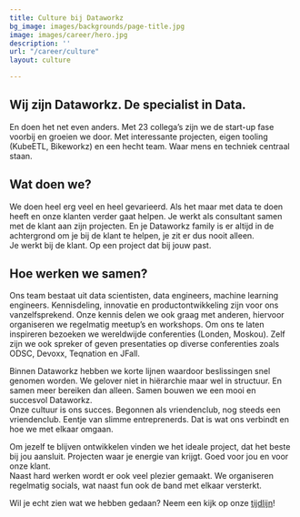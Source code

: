 ```yaml
---
title: Culture bij Dataworkz
bg_image: images/backgrounds/page-title.jpg
image: images/career/hero.jpg
description: ''
url: "/career/culture"
layout: culture

---
```


## Wij zijn Dataworkz. De specialist in Data.

En doen het net even anders. Met 23 collega’s zijn we de start-up fase voorbij en groeien we door. Met interessante projecten, eigen tooling (KubeETL, Bikeworkz) en een hecht team. Waar mens en techniek centraal staan.  

## Wat doen we?

We doen heel erg veel en heel gevarieerd. Als het maar met data te doen heeft en onze klanten verder gaat helpen. Je werkt als consultant samen met de klant aan zijn projecten. En je Dataworkz family is er altijd in de achtergrond om je bij de klant te helpen, je zit er dus nooit alleen.  
Je werkt bij de klant. Op een project dat bij jouw past.  

## Hoe werken we samen?

Ons team bestaat uit data scientisten, data engineers, machine learning engineers. Kennisdeling, innovatie en productontwikkeling zijn voor ons vanzelfsprekend. Onze kennis delen we ook graag met anderen, hiervoor organiseren we regelmatig meetup’s en workshops. Om ons te laten inspireren bezoeken we wereldwijde conferenties (Londen, Moskou). Zelf zijn we ook spreker of geven presentaties op diverse conferenties zoals ODSC, Devoxx, Teqnation en JFall.  

Binnen Dataworkz hebben we korte lijnen waardoor beslissingen snel genomen worden. We gelover niet in hiërarchie maar wel in structuur.  En samen meer bereiken dan alleen. Samen bouwen we een mooi en succesvol Dataworkz.  
Onze cultuur is ons succes. Begonnen als vriendenclub, nog steeds een vriendenclub. Eentje van slimme entreprenerds. Dat is wat ons verbindt en hoe we met elkaar omgaan.  

Om jezelf te blijven ontwikkelen vinden we het ideale project, dat het beste bij jou aansluit. Projecten waar je energie van krijgt. Goed voor jou en voor onze klant.  
Naast hard werken wordt er ook veel plezier gemaakt. We organiseren regelmatig socials, wat naast fun ook de band met elkaar versterkt.

Wil je echt zien wat we hebben gedaan? Neem een kijk op onze [tijdlijn](/about)!
